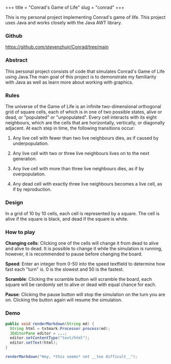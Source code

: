 +++
title = "Conrad's Game of Life"
slug = "conrad"
+++

This is my personal project implementing Conrad's game of life. This project uses Java and works closely with the Java AWT library.

### Github

https://github.com/stevenzhujr/Conrad/tree/main

### Abstract

This personal project consists of code that simulates Conrad's Game of Life using Java.The main goal of this project is to demonstrate my familiarity with Java as well as learn more about working with graphics.

### Rules

The universe of the Game of Life is an infinite two-dimensional orthogonal grid of square cells, each of which is in one of two possible states, alive or dead, or "populated" or "unpopulated". Every cell interacts with its eight neighbours, which are the cells that are horizontally, vertically, or diagonally adjacent. At each step in time, the following transitions occur:

1. Any live cell with fewer than two live neighbours dies, as if caused by underpopulation.

2. Any live cell with two or three live neighbours lives on to the next generation.

3. Any live cell with more than three live neighbours dies, as if by overpopulation.

4. Any dead cell with exactly three live neighbours becomes a live cell, as if by reproduction.

### Design

In a grid of 10 by 10 cells, each cell is represented by a square. The cell is alive if the square is black, and dead if the square is white.

### How to play

**Changing cells**: Clicking one of the cells will change it from dead to alive and alive to dead. It is possible to change it while the simulation is running, however, it is recommended to pause before changing the board.

**Speed**: Enter an integer from 0-50 into the speed textfield to determine how fast each "turn" is. 0 is the slowest and 50 is the fastest.

**Scramble**: Clicking the scramble button will scramble the board, each square will be randomly set to alive or dead with equal chance for each.

**Pause**: Clicking the pause button will stop the simulation on the turn you are on. Clicking the button again will resume the simulation.

### Demo

``` java
public void renderMarkdown(String md) {
  String html = txtmark.Processor.process(md);
  JEditorPane editor = ...;
  editor.setContentType("text/html");
  editor.setText(html);
}

renderMarkdown("Hey, *this seems* not __too difficult__");
```